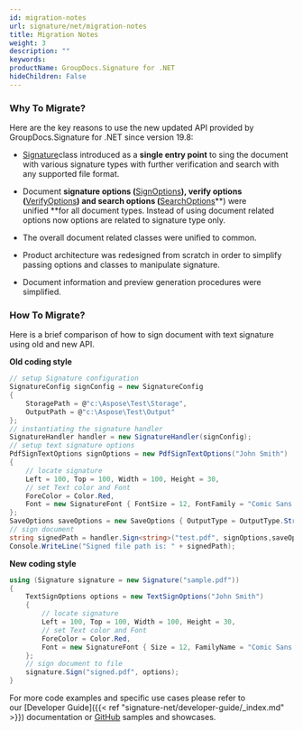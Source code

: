 ```yaml
---
id: migration-notes
url: signature/net/migration-notes
title: Migration Notes
weight: 3
description: ""
keywords: 
productName: GroupDocs.Signature for .NET
hideChildren: False
---
```

### Why To Migrate?

  
Here are the key reasons to use the new updated API provided by GroupDocs.Signature for .NET since version 19.8:

*   [Signature](https://apireference.groupdocs.com/net/signature/groupdocs.signature/signature)class introduced as a **single entry point** to sing the document with various signature types with further verification and search with any supported file format.   
    
*   Document **signature options (**[SignOptions](https://apireference.groupdocs.com/net/signature/groupdocs.signature.options/signoptions)**), verify options (**[VerifyOptions](https://apireference.groupdocs.com/net/signature/groupdocs.signature.options/verifyoptions)**) and search options (**[SearchOptions](https://apireference.groupdocs.com/net/signature/groupdocs.signature.options/searchoptions)**) were unified **for all document types. Instead of using document related options now options are related to signature type only.
*   The overall document related classes were unified to common.  
    
*   Product architecture was redesigned from scratch in order to simplify passing options and classes to manipulate signature.
    
*   Document information and preview generation procedures were simplified.
    

### How To Migrate?

Here is a brief comparison of how to sign document with text signature using old and new API.  

**Old coding style**

```csharp
// setup Signature configuration
SignatureConfig signConfig = new SignatureConfig
{
    StoragePath = @"c:\Aspose\Test\Storage",
    OutputPath = @"c:\Aspose\Test\Output"
};
// instantiating the signature handler
SignatureHandler handler = new SignatureHandler(signConfig);
// setup text signature options
PdfSignTextOptions signOptions = new PdfSignTextOptions("John Smith")
{
    // locate signature
    Left = 100, Top = 100, Width = 100, Height = 30,
    // set Text color and Font
    ForeColor = Color.Red,
    Font = new SignatureFont { FontSize = 12, FontFamily = "Comic Sans MS" }
};
SaveOptions saveOptions = new SaveOptions { OutputType = OutputType.String, OutputFileName = "signed.pdf" };
// sign document
string signedPath = handler.Sign<string>("test.pdf", signOptions,saveOptions);
Console.WriteLine("Signed file path is: " + signedPath);
```

**New coding style**

```csharp
using (Signature signature = new Signature("sample.pdf"))
{
    TextSignOptions options = new TextSignOptions("John Smith")
    {
        // locate signature
        Left = 100, Top = 100, Width = 100, Height = 30,
        // set Text color and Font
        ForeColor = Color.Red,
        Font = new SignatureFont { Size = 12, FamilyName = "Comic Sans MS" }
    };
    // sign document to file
    signature.Sign("signed.pdf", options);
}
```

For more code examples and specific use cases please refer to our [Developer Guide]({{< ref "signature-net/developer-guide/_index.md" >}}) documentation or [GitHub](https://github.com/groupdocs-signature/GroupDocs.Signature-for-.NET/) samples and showcases.
